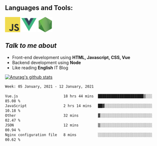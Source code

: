 ## **Languages and Tools:**      
<code><img height="50" src="https://raw.githubusercontent.com/github/explore/80688e429a7d4ef2fca1e82350fe8e3517d3494d/topics/javascript/javascript.png"></code>
<code><img height="50"  src="https://raw.githubusercontent.com/github/explore/80688e429a7d4ef2fca1e82350fe8e3517d3494d/topics/vue/vue.png"></code>
<code><img height="50"  src="https://raw.githubusercontent.com/github/explore/80688e429a7d4ef2fca1e82350fe8e3517d3494d/topics/nodejs/nodejs.png"></code>

## *Talk to me about*
- Front-end development using **HTML, Javascript, CSS, Vue**
- Backend development using **Node**
- Like reading **English** IT Blog    

[![Anurag's github stats](https://github-readme-stats.vercel.app/api?username=qdi5)](https://github.com/anuraghazra/github-readme-stats)    

<!--START_SECTION:waka-->
```text
Week: 05 January, 2021 - 12 January, 2021

Vue.js                     18 hrs 44 mins  █████████████████████▒░░░   85.08 % 
JavaScript                 2 hrs 14 mins   ██▓░░░░░░░░░░░░░░░░░░░░░░   10.18 % 
Other                      32 mins         ▓░░░░░░░░░░░░░░░░░░░░░░░░   02.47 % 
JSON                       12 mins         ▒░░░░░░░░░░░░░░░░░░░░░░░░   00.94 % 
Nginx configuration file   8 mins          ░░░░░░░░░░░░░░░░░░░░░░░░░   00.62 % 
```
<!--END_SECTION:waka-->
